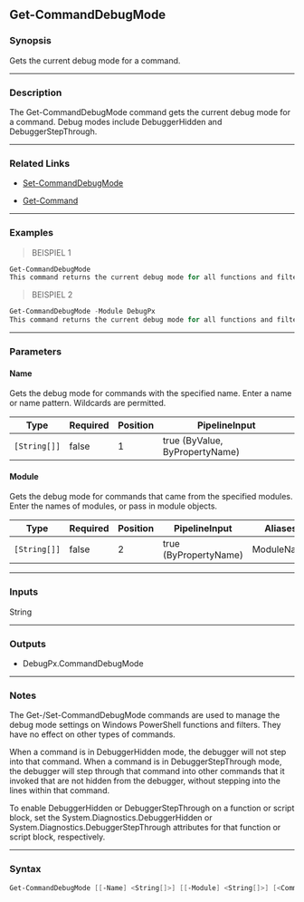 Get-CommandDebugMode
--------------------

### Synopsis
Gets the current debug mode for a command.

---

### Description

The Get-CommandDebugMode command gets the current debug mode for a command. Debug modes include DebuggerHidden and DebuggerStepThrough.

---

### Related Links
* [Set-CommandDebugMode](Set-CommandDebugMode)

* [Get-Command](https://learn.microsoft.com/powershell/module/Microsoft.PowerShell.Core/Get-Command)

---

### Examples
> BEISPIEL 1

```PowerShell
Get-CommandDebugMode
This command returns the current debug mode for all functions and filters that are available in PowerShell.
```
> BEISPIEL 2

```PowerShell
Get-CommandDebugMode -Module DebugPx
This command returns the current debug mode for all functions and filters that are exported by the DebugPx module.
```

---

### Parameters
#### **Name**
Gets the debug mode for commands with the specified name. Enter a name or name pattern. Wildcards are permitted.

|Type        |Required|Position|PipelineInput                 |
|------------|--------|--------|------------------------------|
|`[String[]]`|false   |1       |true (ByValue, ByPropertyName)|

#### **Module**
Gets the debug mode for commands that came from the specified modules. Enter the names of modules, or pass in module objects.

|Type        |Required|Position|PipelineInput        |Aliases   |
|------------|--------|--------|---------------------|----------|
|`[String[]]`|false   |2       |true (ByPropertyName)|ModuleName|

---

### Inputs
String

---

### Outputs
* DebugPx.CommandDebugMode

---

### Notes
The Get-/Set-CommandDebugMode commands are used to manage the debug mode settings on Windows PowerShell functions and filters. They have no effect on other types of 
commands.

When a command is in DebuggerHidden mode, the debugger will not step into that command. When a command is in DebuggerStepThrough mode, the debugger will step 
through that command into other commands that it invoked that are not hidden from the debugger, without stepping into the lines within that command.

To enable DebuggerHidden or DebuggerStepThrough on a function or script block, set the System.Diagnostics.DebuggerHidden or System.Diagnostics.DebuggerStepThrough 
attributes for that function or script block, respectively.

---

### Syntax
```PowerShell
Get-CommandDebugMode [[-Name] <String[]>] [[-Module] <String[]>] [<CommonParameters>]
```
